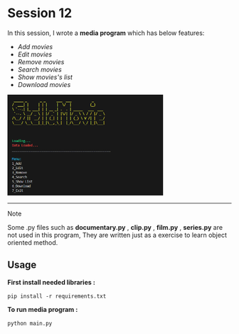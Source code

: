 # Session 12

In this session, I wrote a **media program** which has below features:

 - *Add movies* 
 - *Edit movies* 
 - *Remove movies* 
 - *Search movies* 
 - *Show movies's list* 
 - *Download movies* 
  

<img src="Untitled.png" width="350">


---
> [!NOTE]
> Some .py files such as **documentary.py** , **clip.py** , **film.py** , **series.py** are not used in this program, They are written just as a exercise to learn object oriented method.

## Usage

**First install needed libraries :**
```
pip install -r requirements.txt
```

**To run media program :**

```
python main.py
```

